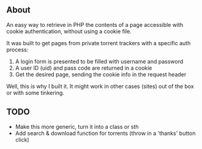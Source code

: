 About
-----

An easy way to retrieve in PHP the contents of a page accessible with cookie authentication, without using a cookie file.

It was built to get pages from private torrent trackers with a specific auth process:
  1. A login form is presented to be filled with username and password
  2. A user ID (uid) and pass code are returned in a cookie
  3. Get the desired page, sending the cookie info in the request header

Well, this is why I built it. It might work in other cases (sites) out of the box or with some tinkering.

TODO
----

* Make this more generic, turn it into a class or sth
* Add search & download function for torrents (throw in a 'thanks' button click)

